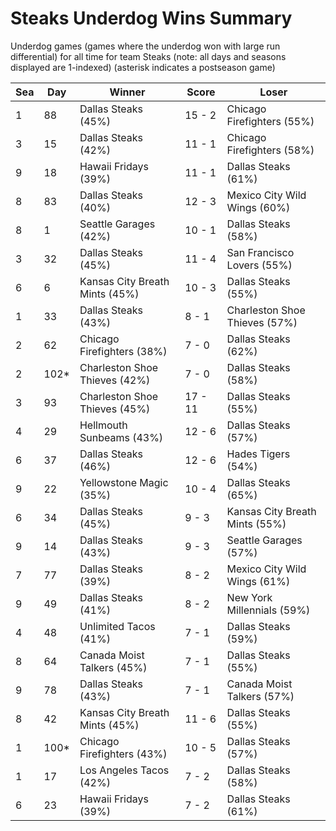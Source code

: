 # Steaks Underdog Wins Summary



Underdog games (games where the underdog won with large run differential) for all time for team Steaks (note: all days and seasons displayed are 1-indexed) (asterisk indicates a postseason game)


| Sea | Day | Winner | Score | Loser | 
| ------ |------ |------ |------ |------ |
| 1 | 88 | Dallas Steaks (45%) | 15 - 2 | Chicago Firefighters (55%) | 
| 3 | 15 | Dallas Steaks (42%) | 11 - 1 | Chicago Firefighters (58%) | 
| 9 | 18 | Hawaii Fridays (39%) | 11 - 1 | Dallas Steaks (61%) | 
| 8 | 83 | Dallas Steaks (40%) | 12 - 3 | Mexico City Wild Wings (60%) | 
| 8 | 1 | Seattle Garages (42%) | 10 - 1 | Dallas Steaks (58%) | 
| 3 | 32 | Dallas Steaks (45%) | 11 - 4 | San Francisco Lovers (55%) | 
| 6 | 6 | Kansas City Breath Mints (45%) | 10 - 3 | Dallas Steaks (55%) | 
| 1 | 33 | Dallas Steaks (43%) | 8 - 1 | Charleston Shoe Thieves (57%) | 
| 2 | 62 | Chicago Firefighters (38%) | 7 - 0 | Dallas Steaks (62%) | 
| 2 | 102* | Charleston Shoe Thieves (42%) | 7 - 0 | Dallas Steaks (58%) | 
| 3 | 93 | Charleston Shoe Thieves (45%) | 17 - 11 | Dallas Steaks (55%) | 
| 4 | 29 | Hellmouth Sunbeams (43%) | 12 - 6 | Dallas Steaks (57%) | 
| 6 | 37 | Dallas Steaks (46%) | 12 - 6 | Hades Tigers (54%) | 
| 9 | 22 | Yellowstone Magic (35%) | 10 - 4 | Dallas Steaks (65%) | 
| 6 | 34 | Dallas Steaks (45%) | 9 - 3 | Kansas City Breath Mints (55%) | 
| 9 | 14 | Dallas Steaks (43%) | 9 - 3 | Seattle Garages (57%) | 
| 7 | 77 | Dallas Steaks (39%) | 8 - 2 | Mexico City Wild Wings (61%) | 
| 9 | 49 | Dallas Steaks (41%) | 8 - 2 | New York Millennials (59%) | 
| 4 | 48 | Unlimited Tacos (41%) | 7 - 1 | Dallas Steaks (59%) | 
| 8 | 64 | Canada Moist Talkers (45%) | 7 - 1 | Dallas Steaks (55%) | 
| 9 | 78 | Dallas Steaks (43%) | 7 - 1 | Canada Moist Talkers (57%) | 
| 8 | 42 | Kansas City Breath Mints (45%) | 11 - 6 | Dallas Steaks (55%) | 
| 1 | 100* | Chicago Firefighters (43%) | 10 - 5 | Dallas Steaks (57%) | 
| 1 | 17 | Los Angeles Tacos (42%) | 7 - 2 | Dallas Steaks (58%) | 
| 6 | 23 | Hawaii Fridays (39%) | 7 - 2 | Dallas Steaks (61%) | 


